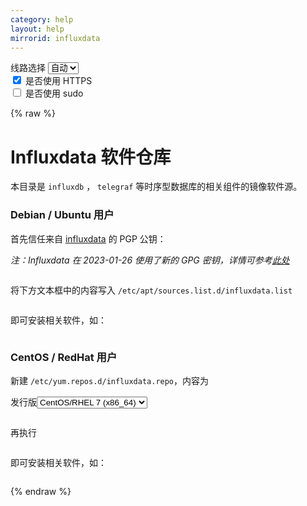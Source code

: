 ```yaml
---
category: help
layout: help
mirrorid: influxdata
---
```


<!-- 本 markdown 从 tuna/mirrorz-help-ng 自动生成，如需修改请参阅该仓库 -->

<style>.z-help tmpl { display: none }</style>

<div class="z-wrap">
    <form class="z-form z-global" onchange="form_update(null)" onsubmit="return false">
        <div>
            <label for="e0a5cecb">线路选择</label>
            <select id="e0a5cecb" name="host">
                <option selected="selected" value="{{ site.url }}">自动</option>
                <option value="{{ site.urlv4 }}">IPv4</option>
                <option value="{{ site.urlv6 }}">IPv6</option>
            </select>
        </div>
        <div>
            <input id="144d763c" name="_scheme" type="checkbox" checked>
            <label for="144d763c">是否使用 HTTPS</label>
        </div>
        <div>
            <input id="4659e7da" name="_sudo" type="checkbox">
            <label for="4659e7da">是否使用 sudo</label>
        </div>
    </form>
</div>
{% raw %}
<div class="z-help"><h1>Influxdata 软件仓库</h1>
<p>本目录是 <code>influxdb</code> ， <code>telegraf</code> 等时序型数据库的相关组件的镜像软件源。</p>
<h3>Debian / Ubuntu 用户</h3>
<p>首先信任来自 <a href="https://docs.influxdata.com/telegraf/v1.18/introduction/installation/">influxdata</a> 的 PGP 公钥：</p>
<p><em>注：Influxdata 在 2023-01-26 使用了新的 GPG 密钥，详情可参考<a href="https://www.influxdata.com/blog/linux-package-signing-key-rotation/">此处</a></em></p>
<div class="z-wrap"><form class="z-form" onchange="form_update(event)" onsubmit="return false"></form><pre class="z-code"></pre></div><tmpl z-lang="bash">
wget -q https://repos.influxdata.com/influxdata-archive_compat.key
cat influxdata-archive_compat.key | gpg --dearmor | {{sudo}}tee /etc/apt/trusted.gpg.d/influxdata-archive_compat.gpg &gt; /dev/null
</tmpl>
<p>将下方文本框中的内容写入 <code>/etc/apt/sources.list.d/influxdata.list</code></p>
<div class="z-wrap"><form class="z-form" onchange="form_update(event)" onsubmit="return false"></form><pre class="z-code"></pre></div><tmpl z-path="/etc/apt/sources.list.d/influxdata.list">
deb {{endpoint}}/debian/ stable main
</tmpl>
<p>即可安装相关软件，如：</p>
<div class="z-wrap"><form class="z-form" onchange="form_update(event)" onsubmit="return false"></form><pre class="z-code"></pre></div><tmpl z-lang="bash">
{{sudo}}apt install influxdb
</tmpl>
<h3>CentOS / RedHat 用户</h3>
<p>新建 <code>/etc/yum.repos.d/influxdata.repo</code>，内容为</p>
<div class="z-wrap"><form class="z-form" onchange="form_update(event)" onsubmit="return false"><div><label for="c56f72b1" title>发行版</label><select id="c56f72b1" name="release" title><option value="el7-x86_64">CentOS/RHEL 7 (x86_64)</option></select></div></form><pre class="z-code"></pre></div><tmpl z-input="release" z-lang="ini" z-path="/etc/yum.repos.d/influxdata.repo">
[influxdata]
name = InfluxData Repository - RHEL $releasever
baseurl={{endpoint}}/yum/{{release}}
enabled=1
gpgcheck=1
gpgkey=https://repos.influxdata.com/influxdata-archive_compat.key
</tmpl>
<p>再执行</p>
<div class="z-wrap"><form class="z-form" onchange="form_update(event)" onsubmit="return false"></form><pre class="z-code"></pre></div><tmpl z-lang="bash">
{{sudo}}yum makecache
</tmpl>
<p>即可安装相关软件，如：</p>
<div class="z-wrap"><form class="z-form" onchange="form_update(event)" onsubmit="return false"></form><pre class="z-code"></pre></div><tmpl z-lang="bash">
{{sudo}}yum install influxdb
</tmpl><script id="z-config" type="application/x-mirrorz-help">eyJfIjogIkluZmx1eGRhdGEgXHU4ZjZmXHU0ZWY2XHU0ZWQzXHU1ZTkzIiwgImJsb2NrIjogWyJpbmZsdXhkYXRhIl0sICJpbnB1dCI6IHsicmVsZWFzZSI6IHsiXyI6ICJcdTUzZDFcdTg4NGNcdTcyNDgiLCAib3B0aW9uIjogeyJlbDcteDg2XzY0IjogeyJfIjogIkNlbnRPUy9SSEVMIDcgKHg4Nl82NCkifX19fSwgIm5hbWUiOiAiaW5mbHV4ZGF0YSJ9</script>
</div>

{% endraw %}

<script src="/static/js/mustache.js?{{ site.data['hash'] }}"></script>
<script src="/static/js/zdocs.js?{{ site.data['hash'] }}"></script>
